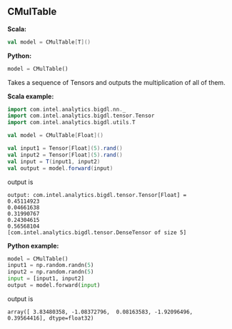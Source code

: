 ## CMulTable ##

**Scala:**
```scala
val model = CMulTable[T]()
```
**Python:**
```python
model = CMulTable()
```

Takes a sequence of Tensors and outputs the multiplication of all of them.

**Scala example:**
```scala
import com.intel.analytics.bigdl.nn._
import com.intel.analytics.bigdl.tensor.Tensor
import com.intel.analytics.bigdl.utils.T

val model = CMulTable[Float]()

val input1 = Tensor[Float](5).rand()
val input2 = Tensor[Float](5).rand()
val input = T(input1, input2)
val output = model.forward(input)
```
output is
```
output: com.intel.analytics.bigdl.tensor.Tensor[Float] = 
0.45114923
0.04661638
0.31990767
0.24304615
0.56568104
[com.intel.analytics.bigdl.tensor.DenseTensor of size 5]
```

**Python example:**
```python
model = CMulTable()
input1 = np.random.randn(5)
input2 = np.random.randn(5)
input = [input1, input2]
output = model.forward(input)
```
output is
```
array([ 3.83480358, -1.08372796,  0.08163583, -1.92096496,  0.39564416], dtype=float32)
```
